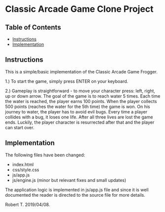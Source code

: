 # Classic Arcade Game Clone Project

## Table of Contents

- [Instructions](#instructions)
- [Implementation](#implementation)

## Instructions

This is a simple/basic implementation of the Classic Arcade Game Frogger.

1.) To start the game, simply press ENTER on your keyboard.

2.) Gameplay is straightforward - to move your character press: left, right, up or down arrow. The goal of the game is to reach water 5 times. Each time the water is
reached, the player earns 100 points. When the player collects 500 points (reaches the water for the 5th time) the game is won. On his journey to water, the player has to avoid evil bugs. Every time a player collides with a bug, it loses one life. After all three lives are lost the game ends. Luckily, the player character is resurrected after that and the player can start over.


## Implementation

The following files have been changed:
- index.html
- css/style.css
- js/app.js
- js/engine.js (minor but relevant fixes and small updates)

The application logic is implemented in js/app.js file and since it is well documented the reader is directed to the source file for more details.


Robert T. 2019/04/08.

